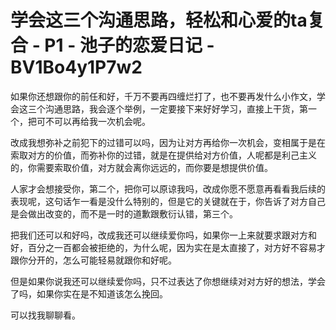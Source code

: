 # 学会这三个沟通思路，轻松和心爱的ta复合 - P1 - 池子的恋爱日记 - BV1Bo4y1P7w2

如果你还想跟你的前任和好，千万不要再四缠烂打了，也不要再发什么小作文，学会这三个沟通思路，我会逐个举例，一定要接下来好好学习，直接上干货，第一个，把可不可以再给我一次机会呢。

改成我想弥补之前犯下的过错可以吗，因为让对方再给你一次机会，变相属于是在索取对方的价值，而弥补你的过错，就是在提供给对方价值，人呢都是利己主义的，你需要索取价值，对方就会离你远远的，而你要是想提供价值。

人家才会想接受你，第二个，把你可以原谅我吗，改成你愿不愿意再看看我后续的表现呢，这句话乍一看是没什么特别的，但是它的关键就在于，你告诉了对方自己是会做出改变的，而不是一时的道歉跟敷衍认错，第三个。

把我们还可以和好吗，改成我还可以继续爱你吗，如果你一上来就要求跟对方和好，百分之一百都会被拒绝的，为什么呢，因为实在是太直接了，对方好不容易才跟你分开的，怎么可能轻易就跟你和好呢。

但是如果你说我还可以继续爱你吗，只不过表达了你想继续对对方好的想法，学会了吗，如果你实在是不知道该怎么挽回。

可以找我聊聊看。